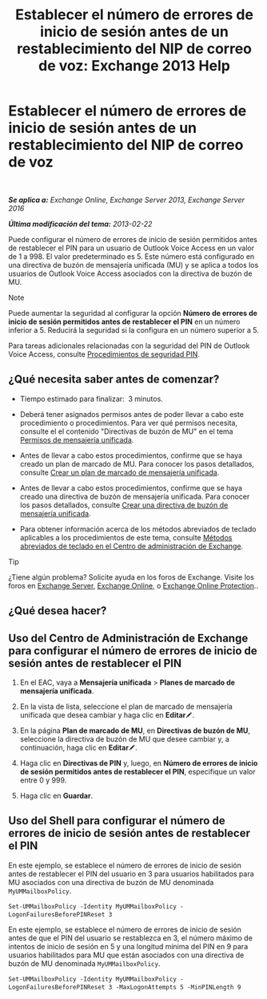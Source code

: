 ﻿---
title: 'Establecer el número de errores de inicio de sesión antes de un restablecimiento del NIP de correo de voz: Exchange 2013 Help'
TOCTitle: Establecer el número de errores de inicio de sesión antes de un restablecimiento del NIP de correo de voz
ms:assetid: 4de38499-0a6f-4f00-8697-eeff805d7266
ms:mtpsurl: https://technet.microsoft.com/es-es/library/Aa997939(v=EXCHG.150)
ms:contentKeyID: 50556797
ms.date: 05/22/2018
mtps_version: v=EXCHG.150
ms.translationtype: MT
---

# Establecer el número de errores de inicio de sesión antes de un restablecimiento del NIP de correo de voz

 

_**Se aplica a:** Exchange Online, Exchange Server 2013, Exchange Server 2016_

_**Última modificación del tema:** 2013-02-22_

Puede configurar el número de errores de inicio de sesión permitidos antes de restablecer el PIN para un usuario de Outlook Voice Access en un valor de 1 a 998. El valor predeterminado es 5. Este número está configurado en una directiva de buzón de mensajería unificada (MU) y se aplica a todos los usuarios de Outlook Voice Access asociados con la directiva de buzón de MU.


> [!NOTE]
> Puede aumentar la seguridad al configurar la opción <STRONG>Número de errores de inicio de sesión permitidos antes de restablecer el PIN</STRONG> en un número inferior a 5. Reducirá la seguridad si la configura en un número superior a 5.



Para tareas adicionales relacionadas con la seguridad del PIN de Outlook Voice Access, consulte [Procedimientos de seguridad PIN](pin-security-procedures-exchange-2013-help.md).

## ¿Qué necesita saber antes de comenzar?

  - Tiempo estimado para finalizar:  3 minutos.

  - Deberá tener asignados permisos antes de poder llevar a cabo este procedimiento o procedimientos. Para ver qué permisos necesita, consulte el el contenido "Directivas de buzón de MU" en el tema [Permisos de mensajería unificada](unified-messaging-permissions-exchange-2013-help.md).

  - Antes de llevar a cabo estos procedimientos, confirme que se haya creado un plan de marcado de MU. Para conocer los pasos detallados, consulte [Crear un plan de marcado de mensajería unificada](create-a-um-dial-plan-exchange-2013-help.md).

  - Antes de llevar a cabo estos procedimientos, confirme que se haya creado una directiva de buzón de mensajería unificada. Para conocer los pasos detallados, consulte [Crear una directiva de buzón de mensajería unificada](create-a-um-mailbox-policy-exchange-2013-help.md).

  - Para obtener información acerca de los métodos abreviados de teclado aplicables a los procedimientos de este tema, consulte [Métodos abreviados de teclado en el Centro de administración de Exchange](keyboard-shortcuts-in-the-exchange-admin-center-exchange-online-protection-help.md).


> [!TIP]
> ¿Tiene algún problema? Solicite ayuda en los foros de Exchange. Visite los foros en <A href="https://go.microsoft.com/fwlink/p/?linkid=60612">Exchange Server</A>, <A href="https://go.microsoft.com/fwlink/p/?linkid=267542">Exchange Online</A>, o <A href="https://go.microsoft.com/fwlink/p/?linkid=285351">Exchange Online Protection</A>..



## ¿Qué desea hacer?

## Uso del Centro de Administración de Exchange para configurar el número de errores de inicio de sesión antes de restablecer el PIN

1.  En el EAC, vaya a **Mensajería unificada** \> **Planes de marcado de mensajería unificada**.

2.  En la vista de lista, seleccione el plan de marcado de mensajería unificada que desea cambiar y haga clic en **Editar**![Icono Editar](images/Bb124582.6f53ccb2-1f13-4c02-bea0-30690e6ea71d(EXCHG.150).gif "Icono Editar").

3.  En la página **Plan de marcado de MU**, en **Directivas de buzón de MU**, seleccione la directiva de buzón de MU que desee cambiar y, a continuación, haga clic en **Editar**![Icono Editar](images/Bb124582.6f53ccb2-1f13-4c02-bea0-30690e6ea71d(EXCHG.150).gif "Icono Editar").

4.  Haga clic en **Directivas de PIN** y, luego, en **Número de errores de inicio de sesión permitidos antes de restablecer el PIN**, especifique un valor entre 0 y 999.

5.  Haga clic en **Guardar**.

## Uso del Shell para configurar el número de errores de inicio de sesión antes de restablecer el PIN

En este ejemplo, se establece el número de errores de inicio de sesión antes de restablecer el PIN del usuario en 3 para usuarios habilitados para MU asociados con una directiva de buzón de MU denominada `MyUMMailboxPolicy`.

    Set-UMMailboxPolicy -Identity MyUMMailboxPolicy -LogonFailuresBeforePINReset 3

En este ejemplo, se establece el número de errores de inicio de sesión antes de que el PIN del usuario se restablezca en 3, el número máximo de intentos de inicio de sesión en 5 y una longitud mínima del PIN en 9 para usuarios habilitados para MU que están asociados con una directiva de buzón de MU denominada `MyUMMailboxPolicy`.

    Set-UMMailboxPolicy -Identity MyUMMailboxPolicy -LogonFailuresBeforePINReset 3 -MaxLogonAttempts 5 -MinPINLength 9

